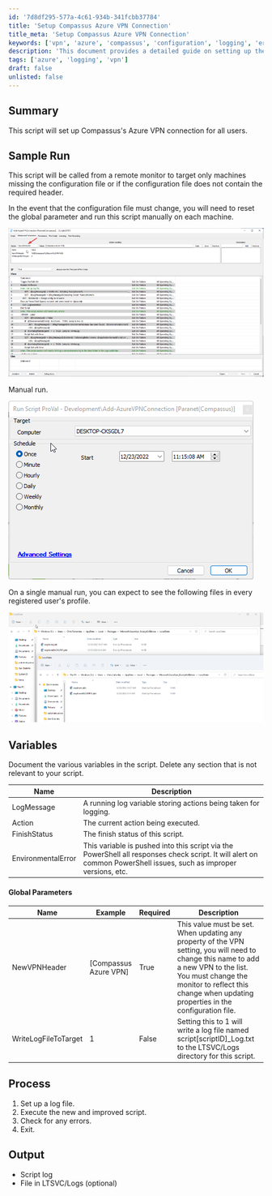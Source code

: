 ```yaml
---
id: '7d8df295-577a-4c61-934b-341fcbb37784'
title: 'Setup Compassus Azure VPN Connection'
title_meta: 'Setup Compassus Azure VPN Connection'
keywords: ['vpn', 'azure', 'compassus', 'configuration', 'logging', 'error', 'parameters', 'process']
description: 'This document provides a detailed guide on setting up the Compassus Azure VPN connection for all users, including sample runs, variable documentation, and the necessary steps to execute the script successfully.'
tags: ['azure', 'logging', 'vpn']
draft: false
unlisted: false
---
```


## Summary

This script will set up Compassus's Azure VPN connection for all users.

## Sample Run

This script will be called from a remote monitor to target only machines missing the configuration file or if the configuration file does not contain the required header.

In the event that the configuration file must change, you will need to reset the global parameter and run this script manually on each machine.

![Sample Run](../../../static/img/Add-AzureVPNConnection-Paranet(Compassus)/image_1.png)

Manual run.

![Manual Run](../../../static/img/Add-AzureVPNConnection-Paranet(Compassus)/image_2.png)

On a single manual run, you can expect to see the following files in every registered user's profile.

![Expected Files](../../../static/img/Add-AzureVPNConnection-Paranet(Compassus)/image_3.png)

## Variables

Document the various variables in the script. Delete any section that is not relevant to your script.

| Name                  | Description                                                                                                                                                  |
|-----------------------|--------------------------------------------------------------------------------------------------------------------------------------------------------------|
| LogMessage            | A running log variable storing actions being taken for logging.                                                                                            |
| Action                | The current action being executed.                                                                                                                         |
| FinishStatus          | The finish status of this script.                                                                                                                          |
| EnvironmentalError    | This variable is pushed into this script via the PowerShell all responses check script. It will alert on common PowerShell issues, such as improper versions, etc. |

#### Global Parameters

| Name                   | Example                | Required | Description                                                                                                                                         |
|------------------------|------------------------|----------|-----------------------------------------------------------------------------------------------------------------------------------------------------|
| NewVPNHeader           | [Compassus Azure VPN]  | True     | This value must be set. When updating any property of the VPN setting, you will need to change this name to add a new VPN to the list. You must change the monitor to reflect this change when updating properties in the configuration file. |
| WriteLogFileToTarget   | 1                      | False    | Setting this to 1 will write a log file named script[scriptID]_Log.txt to the LTSVC/Logs directory for this script.                              |

## Process

1. Set up a log file.
2. Execute the new and improved script.
3. Check for any errors.
4. Exit.

## Output

- Script log
- File in LTSVC/Logs (optional)
